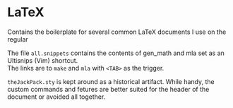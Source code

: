 # LaTeX
Contains the boilerplate for several common LaTeX documents I use on the regular 

The file `all.snippets`  contains the contents of gen_math and mla set as an Ultisnips (Vim) shortcut.   
The links are to `make` and `mla` with `<TAB>` as the trigger.  


`theJackPack.sty` is kept around as a historical artifact. While handy, the custom commands and fetures are better suited for the header of the document 
or avoided all together. 
